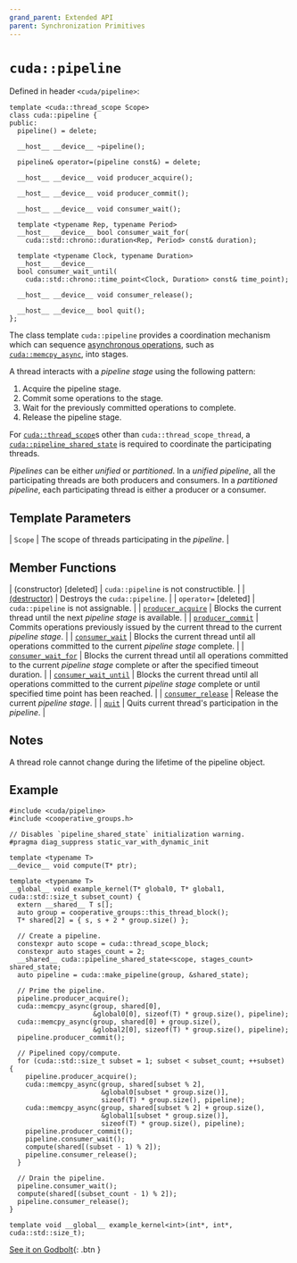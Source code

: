 ```yaml
---
grand_parent: Extended API
parent: Synchronization Primitives
---
```


# `cuda::pipeline`

Defined in header `<cuda/pipeline>`:

```cuda
template <cuda::thread_scope Scope>
class cuda::pipeline {
public:
  pipeline() = delete;

  __host__ __device__ ~pipeline();

  pipeline& operator=(pipeline const&) = delete;

  __host__ __device__ void producer_acquire();

  __host__ __device__ void producer_commit();

  __host__ __device__ void consumer_wait();

  template <typename Rep, typename Period>
  __host__ __device__ bool consumer_wait_for(
    cuda::std::chrono::duration<Rep, Period> const& duration);

  template <typename Clock, typename Duration>
  __host__ __device__
  bool consumer_wait_until(
    cuda::std::chrono::time_point<Clock, Duration> const& time_point);

  __host__ __device__ void consumer_release();

  __host__ __device__ bool quit();
};
```

The class template `cuda::pipeline` provides a coordination mechanism which
  can sequence [asynchronous operations], such as [`cuda::memcpy_async`], into
  stages.

A thread interacts with a _pipeline stage_ using the following pattern:
1. Acquire the pipeline stage.
2. Commit some operations to the stage.
3. Wait for the previously committed operations to complete.
4. Release the pipeline stage.

For [`cuda::thread_scope`]s other than `cuda::thread_scope_thread`, a
  [`cuda::pipeline_shared_state`] is required to coordinate the participating
  threads.

_Pipelines_ can be either _unified_ or _partitioned_.
In a _unified pipeline_, all the participating threads are both producers and
  consumers.
In a _partitioned pipeline_, each participating thread is either a producer or
  a consumer.

## Template Parameters

| `Scope` | The scope of threads participating in the _pipeline_. |

## Member Functions

| (constructor) [deleted] | `cuda::pipeline` is not constructible.                                                                                                            |
| [(destructor)]          | Destroys the `cuda::pipeline`.                                                                                                                    |
| `operator=` [deleted]   | `cuda::pipeline` is not assignable.                                                                                                               |
| [`producer_acquire`]    | Blocks the current thread until the next _pipeline stage_ is available.                                                                           |
| [`producer_commit`]     | Commits operations previously issued by the current thread to the current _pipeline stage_.                                                       |
| [`consumer_wait`]       | Blocks the current thread until all operations committed to the current _pipeline stage_ complete.                                                |
| [`consumer_wait_for`]   | Blocks the current thread until all operations committed to the current _pipeline stage_ complete or after the specified timeout duration.        |
| [`consumer_wait_until`] | Blocks the current thread until all operations committed to the current _pipeline stage_ complete or until specified time point has been reached. |
| [`consumer_release`]    | Release the current _pipeline stage_.                                                                                                             |
| [`quit`]                | Quits current thread's participation in the _pipeline_.                                                                                           |

## Notes

A thread role cannot change during the lifetime of the pipeline object.

## Example

```cuda
#include <cuda/pipeline>
#include <cooperative_groups.h>

// Disables `pipeline_shared_state` initialization warning.
#pragma diag_suppress static_var_with_dynamic_init

template <typename T>
__device__ void compute(T* ptr);

template <typename T>
__global__ void example_kernel(T* global0, T* global1, cuda::std::size_t subset_count) {
  extern __shared__ T s[];
  auto group = cooperative_groups::this_thread_block();
  T* shared[2] = { s, s + 2 * group.size() };

  // Create a pipeline.
  constexpr auto scope = cuda::thread_scope_block;
  constexpr auto stages_count = 2;
  __shared__ cuda::pipeline_shared_state<scope, stages_count> shared_state;
  auto pipeline = cuda::make_pipeline(group, &shared_state);

  // Prime the pipeline.
  pipeline.producer_acquire();
  cuda::memcpy_async(group, shared[0],
                     &global0[0], sizeof(T) * group.size(), pipeline);
  cuda::memcpy_async(group, shared[0] + group.size(),
                     &global2[0], sizeof(T) * group.size(), pipeline);
  pipeline.producer_commit();

  // Pipelined copy/compute.
  for (cuda::std::size_t subset = 1; subset < subset_count; ++subset) {
    pipeline.producer_acquire();
    cuda::memcpy_async(group, shared[subset % 2],
                       &global0[subset * group.size()],
                       sizeof(T) * group.size(), pipeline);
    cuda::memcpy_async(group, shared[subset % 2] + group.size(),
                       &global1[subset * group.size()],
                       sizeof(T) * group.size(), pipeline);
    pipeline.producer_commit();
    pipeline.consumer_wait();
    compute(shared[(subset - 1) % 2]);
    pipeline.consumer_release();
  }

  // Drain the pipeline.
  pipeline.consumer_wait();
  compute(shared[(subset_count - 1) % 2]);
  pipeline.consumer_release();
}

template void __global__ example_kernel<int>(int*, int*, cuda::std::size_t);
```

[See it on Godbolt](https://godbolt.org/z/43dr9e){: .btn }


[asynchronous operations]: ../asynchronous_operations.md
[`cuda::memcpy_async`]: ../asynchronous_operations/memcpy_async.md

[`cuda::thread_scope`]: ../thread_scopes.md
[`cuda::pipeline_shared_state`]: ./pipeline_shared_state.md

[(destructor)]: ./pipeline/destructor.md
[`producer_acquire`]: ./pipeline/producer_acquire.md
[`producer_commit`]: ./pipeline/producer_commit.md
[`consumer_wait`]: ./pipeline/consumer_wait.md
[`consumer_wait_for`]: ./pipeline/consumer_wait.md
[`consumer_wait_until`]: ./pipeline/consumer_wait.md
[`consumer_release`]: ./pipeline/consumer_release.md
[`quit`]: ./pipeline/quit.md

